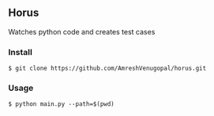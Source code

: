 ## Horus
Watches python code and creates test cases


### Install

```
$ git clone https://github.com/AmreshVenugopal/horus.git
```

### Usage
```
$ python main.py --path=$(pwd)
```
